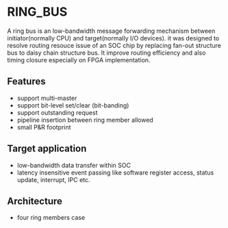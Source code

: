 # RING_BUS

A ring bus is an low-bandwidth message forwarding mechanism between initiator(normally CPU) and target(normally I/O devices).
it was designed to resolve routing resouce issue of an SOC chip by replacing fan-out structure bus to daisy chain structure bus. It improve routing efficiency and also timing closure especially on FPGA implementation.
## Features
   * support multi-master
   * support bit-level set/clear (bit-banding)
   * support outstanding request
   * pipeline insertion between ring member allowed
   * small P&R footprint
   
## Target application
   * low-bandwidth data transfer within SOC
   * latency insensitive event passing like software register access, status update, interrupt, IPC etc.
   
## Architecture
* four ring members case



   
   
